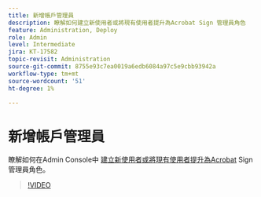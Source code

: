 ```yaml
---
title: 新增帳戶管理員
description: 瞭解如何建立新使用者或將現有使用者提升為Acrobat Sign 管理員角色
feature: Administration, Deploy
role: Admin
level: Intermediate
jira: KT-17582
topic-revisit: Administration
source-git-commit: 8755e93c7ea0019a6edb6084a97c5e9cbb93942a
workflow-type: tm+mt
source-wordcount: '51'
ht-degree: 1%

---
```


# 新增帳戶管理員

瞭解如何在Admin Console中 [建立新使用者或將現有使用者提升為Acrobat](https://adminconsole.adobe.com/tw) Sign 管理員角色。

>[!VIDEO](https://video.tv.adobe.com/v/3453180?quality=12&learn=on&hidetitle=true&captions=chi_hant)